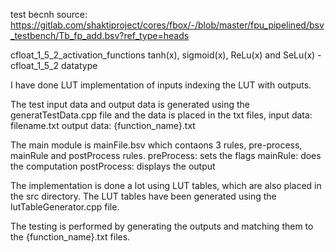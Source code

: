 test becnh source: https://gitlab.com/shaktiproject/cores/fbox/-/blob/master/fpu_pipelined/bsv_testbench/Tb_fp_add.bsv?ref_type=heads


cfloat_1_5_2_activation_functions
tanh(x), sigmoid(x), ReLu(x) and SeLu(x) - cfloat_1_5_2 datatype

I have done LUT implementation of inputs indexing the LUT with outputs.

The test input data and output data is generated using the generatTestData.cpp file and the data is placed in the txt files, input data: filename.txt output data: {function_name}.txt

The main module is mainFile.bsv which contaons 3 rules, pre-process, mainRule and postProcess rules. preProcess: sets the flags mainRule: does the computation postProcess: displays the output

The implementation is done a lot using LUT tables, which are also placed in the src directory. The LUT tables have been generated using the lutTableGenerator.cpp file.

The testing is performed by generating the outputs and matching them to the {function_name}.txt files.
